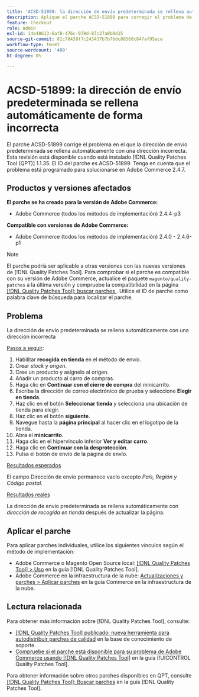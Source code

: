 ```yaml
---
title: 'ACSD-51899: la dirección de envío predeterminada se rellena automáticamente de forma incorrecta'
description: Aplique el parche ACSD-51899 para corregir el problema de Adobe Commerce en el que la dirección de envío predeterminada se rellena automáticamente con una dirección incorrecta.
feature: Checkout
role: Admin
exl-id: 14e48613-6af8-476c-978d-87c27a0b0d15
source-git-commit: 81c78439f7c243437b7b76dc80560c847af95ace
workflow-type: tm+mt
source-wordcount: '409'
ht-degree: 0%

---
```


# ACSD-51899: la dirección de envío predeterminada se rellena automáticamente de forma incorrecta

El parche ACSD-51899 corrige el problema en el que la dirección de envío predeterminada se rellena automáticamente con una dirección incorrecta. Esta revisión está disponible cuando está instalado [!DNL Quality Patches Tool (QPT)] 1.1.35. El ID del parche es ACSD-51899. Tenga en cuenta que el problema está programado para solucionarse en Adobe Commerce 2.4.7.

## Productos y versiones afectados

**El parche se ha creado para la versión de Adobe Commerce:**

* Adobe Commerce (todos los métodos de implementación) 2.4.4-p3

**Compatible con versiones de Adobe Commerce:**

* Adobe Commerce (todos los métodos de implementación) 2.4.0 - 2.4.6-p1

>[!NOTE]
>
>El parche podría ser aplicable a otras versiones con las nuevas versiones de [!DNL Quality Patches Tool]. Para comprobar si el parche es compatible con su versión de Adobe Commerce, actualice el paquete `magento/quality-patches` a la última versión y compruebe la compatibilidad en la página [[!DNL Quality Patches Tool]: buscar parches ](https://experienceleague.adobe.com/tools/commerce-quality-patches/index.html?lang=es). Utilice el ID de parche como palabra clave de búsqueda para localizar el parche.

## Problema

La dirección de envío predeterminada se rellena automáticamente con una dirección incorrecta

<u>Pasos a seguir</u>:

1. Habilitar **recogida en tienda** en el método de envío.
1. Crear *stock* y *origen*.
1. Cree un producto y asígnelo al origen.
1. Añadir un producto al carro de compras.
1. Haga clic en **Continuar con el cierre de compra** del minicarrito.
1. Escriba la dirección de correo electrónico de prueba y seleccione **Elegir en tienda**.
1. Haz clic en el botón **Seleccionar tienda** y selecciona una ubicación de tienda para elegir.
1. Haz clic en el botón **siguiente**.
1. Navegue hasta la **página principal** al hacer clic en el logotipo de la tienda.
1. Abra el **minicarrito**.
1. Haga clic en el hipervínculo inferior **Ver y editar carro**.
1. Haga clic en **Continuar con la desprotección**.
1. Pulsa el botón de envío de la página de envío.

<u>Resultados esperados</u>

El campo Dirección de envío permanece vacío excepto *País, Región y Código postal*.

<u>Resultados reales</u>

La dirección de envío predeterminada se rellena automáticamente con *dirección de recogida en tienda* después de actualizar la página.

## Aplicar el parche

Para aplicar parches individuales, utilice los siguientes vínculos según el método de implementación:

* Adobe Commerce o Magento Open Source local: [[!DNL Quality Patches Tool] > Uso](/help/tools/quality-patches-tool/usage.md) en la guía [!DNL Quality Patches Tool].
* Adobe Commerce en la infraestructura de la nube: [Actualizaciones y parches > Aplicar parches](https://experienceleague.adobe.com/docs/commerce-cloud-service/user-guide/develop/upgrade/apply-patches.html?lang=es) en la guía Commerce en la infraestructura de la nube.

## Lectura relacionada

Para obtener más información sobre [!DNL Quality Patches Tool], consulte:

* [[!DNL Quality Patches Tool] publicado: nueva herramienta para autodistribuir parches de calidad](https://experienceleague.adobe.com/es/docs/commerce-knowledge-base/kb/announcements/commerce-announcements/magento-quality-patches-released-new-tool-to-self-serve-quality-patches) en la base de conocimiento de soporte.
* [Compruebe si el parche está disponible para su problema de Adobe Commerce usando [!DNL Quality Patches Tool]](/help/tools/quality-patches-tool/patches-available-in-qpt/check-patch-for-magento-issue-with-magento-quality-patches.md) en la guía [!UICONTROL Quality Patches Tool].


Para obtener información sobre otros parches disponibles en QPT, consulte [[!DNL Quality Patches Tool]: Buscar parches](https://experienceleague.adobe.com/tools/commerce-quality-patches/index.html?lang=es) en la guía [!DNL Quality Patches Tool].
